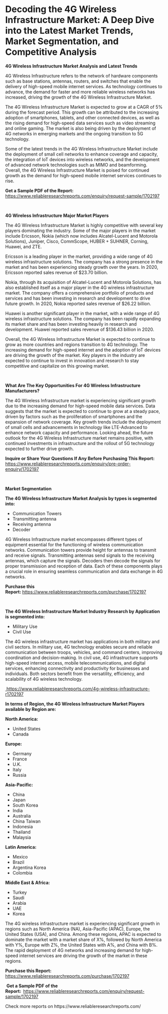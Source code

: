 <p><h1>Decoding the 4G Wireless Infrastructure Market: A Deep Dive into the Latest Market Trends, Market Segmentation, and Competitive Analysis</h1></p><p><strong>4G Wireless Infrastructure Market Analysis and Latest Trends</strong></p>
<p><p>4G Wireless Infrastructure refers to the network of hardware components such as base stations, antennas, routers, and switches that enable the delivery of high-speed mobile internet services. As technology continues to advance, the demand for faster and more reliable wireless networks has increased, driving the growth of the 4G Wireless Infrastructure Market.</p><p>The 4G Wireless Infrastructure Market is expected to grow at a CAGR of 5% during the forecast period. This growth can be attributed to the increasing adoption of smartphones, tablets, and other connected devices, as well as the rising demand for high-speed data services such as video streaming and online gaming. The market is also being driven by the deployment of 4G networks in emerging markets and the ongoing transition to 5G technology.</p><p>Some of the latest trends in the 4G Wireless Infrastructure Market include the deployment of small cell networks to enhance coverage and capacity, the integration of IoT devices into wireless networks, and the development of advanced network technologies such as MIMO and beamforming. Overall, the 4G Wireless Infrastructure Market is poised for continued growth as the demand for high-speed mobile internet services continues to rise.</p></p>
<p><strong>Get a Sample PDF of the Report:&nbsp;</strong> <a href="https://www.reliableresearchreports.com/enquiry/request-sample/1702197">https://www.reliableresearchreports.com/enquiry/request-sample/1702197</a></p>
<p>&nbsp;</p>
<p><strong>4G Wireless Infrastructure Major Market Players</strong></p>
<p><p>The 4G Wireless Infrastructure Market is highly competitive with several key players dominating the industry. Some of the major players in the market include Ericsson, Nokia (which now includes Alcatel-Lucent and Motorola Solutions), Juniper, Cisco, CommScope, HUBER + SUHNER, Corning, Huawei, and ZTE.</p><p>Ericsson is a leading player in the market, providing a wide range of 4G wireless infrastructure solutions. The company has a strong presence in the market and has been experiencing steady growth over the years. In 2020, Ericsson reported sales revenue of $23.70 billion.</p><p>Nokia, through its acquisition of Alcatel-Lucent and Motorola Solutions, has also established itself as a major player in the 4G wireless infrastructure market. The company offers a comprehensive portfolio of products and services and has been investing in research and development to drive future growth. In 2020, Nokia reported sales revenue of $26.22 billion.</p><p>Huawei is another significant player in the market, with a wide range of 4G wireless infrastructure solutions. The company has been rapidly expanding its market share and has been investing heavily in research and development. Huawei reported sales revenue of $136.43 billion in 2020.</p><p>Overall, the 4G Wireless Infrastructure Market is expected to continue to grow as more countries and regions transition to 4G technology. The increasing demand for high-speed internet and the adoption of IoT devices are driving the growth of the market. Key players in the industry are expected to continue to invest in innovation and research to stay competitive and capitalize on this growing market.</p></p>
<p>&nbsp;</p>
<p><strong>What Are The Key Opportunities For 4G Wireless Infrastructure Manufacturers?</strong></p>
<p><p>The 4G Wireless Infrastructure market is experiencing significant growth due to the increasing demand for high-speed mobile data services. Data suggests that the market is expected to continue to grow at a steady pace, driven by factors such as the proliferation of smartphones and the expansion of network coverage. Key growth trends include the deployment of small cells and advancements in technology like LTE-Advanced to enhance network capacity and performance. Looking ahead, the future outlook for the 4G Wireless Infrastructure market remains positive, with continued investments in infrastructure and the rollout of 5G technology expected to further drive growth.</p></p>
<p><strong>Inquire or Share Your Questions If Any Before Purchasing This Report:</strong> <a href="https://www.reliableresearchreports.com/enquiry/pre-order-enquiry/1702197">https://www.reliableresearchreports.com/enquiry/pre-order-enquiry/1702197</a></p>
<p>&nbsp;</p>
<p><strong>Market Segmentation</strong></p>
<p><strong>The 4G Wireless Infrastructure Market Analysis by types is segmented into:</strong></p>
<p><ul><li>Communication Towers</li><li>Transmitting antenna</li><li>Receiving antenna</li><li>Decoder</li></ul></p>
<p><p>4G Wireless Infrastructure market encompasses different types of equipment essential for the functioning of wireless communication networks. Communication towers provide height for antennas to transmit and receive signals. Transmitting antennas send signals to the receiving antennas, which capture the signals. Decoders then decode the signals for proper transmission and reception of data. Each of these components plays a crucial role in ensuring seamless communication and data exchange in 4G networks.</p></p>
<p><strong>Purchase this Report:&nbsp;</strong><a href="https://www.reliableresearchreports.com/purchase/1702197">https://www.reliableresearchreports.com/purchase/1702197</a></p>
<p>&nbsp;</p>
<p><strong>The 4G Wireless Infrastructure Market Industry Research by Application is segmented into:</strong></p>
<p><ul><li>Military Use</li><li>Civil Use</li></ul></p>
<p><p>The 4G wireless infrastructure market has applications in both military and civil sectors. In military use, 4G technology enables secure and reliable communication between troops, vehicles, and command centers, improving coordination and decision-making. In civil use, 4G infrastructure supports high-speed internet access, mobile telecommunications, and digital services, enhancing connectivity and productivity for businesses and individuals. Both sectors benefit from the versatility, efficiency, and scalability of 4G wireless technology.</p></p>
<p><a href="https://www.reliableresearchreports.com/4g-wireless-infrastructure-r1702197">&nbsp;https://www.reliableresearchreports.com/4g-wireless-infrastructure-r1702197</a></p>
<p><strong>In terms of Region, the 4G Wireless Infrastructure Market Players available by Region are:</strong></p>
<p>
    <p> <strong> North America: </strong>
        <ul>
            <li>United States</li>
            <li>Canada</li>
        </ul>
        </p> 
    <p> <strong> Europe: </strong>
        <ul>
            <li>Germany</li>
            <li>France</li>
            <li>U.K.</li>
            <li>Italy</li>
            <li>Russia</li>
        </ul>
        </p> 
    <p> <strong> Asia-Pacific: </strong>
        <ul>
            <li>China</li>
            <li>Japan</li>
            <li>South Korea</li>
            <li>India</li>
            <li>Australia</li>
            <li>China Taiwan</li>
            <li>Indonesia</li>
            <li>Thailand</li>
            <li>Malaysia</li>
        </ul>
        </p> 
    <p> <strong> Latin America: </strong>
        <ul>
            <li>Mexico</li>
            <li>Brazil</li>
            <li>Argentina Korea</li>
            <li>Colombia</li>
        </ul>
        </p> 
    <p> <strong> Middle East & Africa: </strong>
        <ul>
            <li>Turkey</li>
            <li>Saudi</li>
            <li>Arabia</li>
            <li>UAE</li>
            <li>Korea</li>
        </ul>
    </p>
    </p>
<p><p>The 4G wireless infrastructure market is experiencing significant growth in regions such as North America (NA), Asia-Pacific (APAC), Europe, the United States (USA), and China. Among these regions, APAC is expected to dominate the market with a market share of X%, followed by North America with Y%, Europe with Z%, the United States with A%, and China with B%. The rapid deployment of 4G networks and increasing demand for high-speed internet services are driving the growth of the market in these regions.</p></p>
<p><strong>Purchase this Report: </strong><a href="https://www.reliableresearchreports.com/purchase/1702197">https://www.reliableresearchreports.com/purchase/1702197</a></p>
<p>&nbsp;<strong>Get a Sample PDF of the Report:&nbsp;&nbsp;</strong><a href="https://www.reliableresearchreports.com/enquiry/request-sample/1702197">https://www.reliableresearchreports.com/enquiry/request-sample/1702197</a></p>
<p><strong></strong></p>
<p>Check more reports on https://www.reliableresearchreports.com/</p>